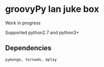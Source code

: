 groovyPy lan juke box
===========================

 Work in progress


 Supported python2.7 and python3+

## Dependencies
    pymongo, tornado, mplay
